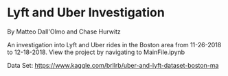 # Lyft and Uber Investigation

By Matteo Dall'Olmo and Chase Hurwitz

An investigation into Lyft and Uber rides in the Boston area from 11-26-2018 to 12-18-2018.
View the project by navigating to MainFile.ipynb

Data Set:
https://www.kaggle.com/brllrb/uber-and-lyft-dataset-boston-ma
